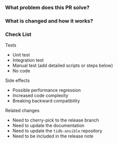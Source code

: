 ### What problem does this PR solve? <!--add issue link with summary if exists-->


### What is changed and how it works?


### Check List <!--REMOVE the items that are not applicable-->

Tests <!-- At least one of them must be included. -->

- Unit test
- Integration test
- Manual test (add detailed scripts or steps below)
- No code

Side effects

- Possible performance regression
- Increased code complexity
- Breaking backward compatibility

Related changes

- Need to cherry-pick to the release branch
- Need to update the documentation
- Need to update the `tidb-ansible` repository
- Need to be included in the release note
